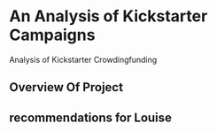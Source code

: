 # An Analysis of Kickstarter Campaigns
Analysis of Kickstarter Crowdingfunding 
## Overview Of Project
## recommendations for Louise
